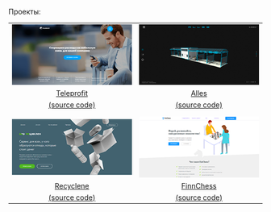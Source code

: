 
Проекты:  

|||
|:---:|:---:|
|[![Teleprofit](img/teleprofit-300.png)][teleprofit]|[![Alles](img/alles-300.png)][alles]|
|[Teleprofit][teleprofit]|[Alles][alles]|
|[(source  code)](https://github.com/Vintius/teleprofit)|[(source  code)](https://github.com/Vintius/alles)|
|||
|||
|[![Recyclene](img/recyclene-300.png)][recyclene]|[![FinnChess](img/finnchess-300.png)][finnchess]|
|[Recyclene][recyclene]|[FinnChess][finnchess]|
|[(source  code)](https://github.com/Vintius/recyclene)|[(source  code)](https://github.com/Vintius/finnchess)|



[teleprofit]: https://vintius.github.io/teleprofit/
[alles]: https://vintius.github.io/alles/
[recyclene]: https://vintius.github.io/recyclene/
[finnchess]: https://vintius.github.io/FinnChess/